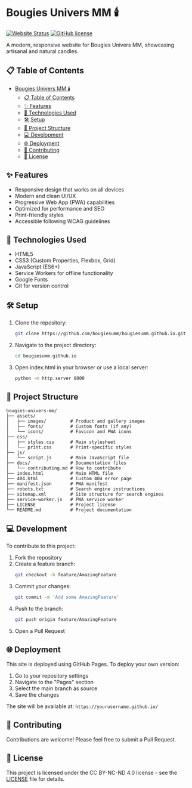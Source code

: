 # Bougies Univers MM 🕯️

[![Website Status](https://img.shields.io/website?url=https%3A%2F%2Fbougiesumm.github.io%2Fbougiesumm.github.io)](https://bougies.universmm.com)
[![GitHub license](https://img.shields.io/github/license/yourusername/bougies-univers-mm)](https://github.com/bougiesumm/bougiesumm.github.io/blob/main/LICENSE)

A modern, responsive website for Bougies Univers MM, showcasing artisanal and natural candles.

## 📋 Table of Contents
- [Bougies Univers MM 🕯️](#bougies-univers-mm-️)
  - [📋 Table of Contents](#-table-of-contents)
  - [✨ Features](#-features)
  - [🚀 Technologies Used](#-technologies-used)
  - [🛠️ Setup](#️-setup)
  - [📁 Project Structure](#-project-structure)
  - [💻 Development](#-development)
  - [🌐 Deployment](#-deployment)
  - [🤝 Contributing](#-contributing)
  - [📄 License](#-license)

## ✨ Features
- Responsive design that works on all devices
- Modern and clean UI/UX
- Progressive Web App (PWA) capabilities
- Optimized for performance and SEO
- Print-friendly styles
- Accessible following WCAG guidelines

## 🚀 Technologies Used
- HTML5
- CSS3 (Custom Properties, Flexbox, Grid)
- JavaScript (ES6+)
- Service Workers for offline functionality
- Google Fonts
- Git for version control

## 🛠️ Setup
1. Clone the repository:
   ```bash
   git clone https://github.com/bougiesumm/bougiesumm.github.io.git
   ```
2. Navigate to the project directory:
   ```bash
   cd bougiesumm.github.io
   ```
3. Open index.html in your browser or use a local server:
   ```bash
   python -m http.server 8000
   ```

## 📁 Project Structure
```
bougies-univers-mm/
├── assets/
│   ├── images/         # Product and gallery images
│   ├── fonts/          # Custom fonts (if any)
│   └── icons/          # Favicon and PWA icons
├── css/
│   ├── styles.css      # Main stylesheet
│   └── print.css       # Print-specific styles
├── js/
│   └── script.js       # Main JavaScript file
├── docs/               # Documentation files
│   └── contributing.md # How to contribute
├── index.html          # Main HTML file
├── 404.html            # Custom 404 error page
├── manifest.json       # PWA manifest
├── robots.txt          # Search engine instructions
├── sitemap.xml         # Site structure for search engines
├── service-worker.js   # PWA service worker
├── LICENSE             # Project license
└── README.md           # Project documentation
```

## 💻 Development
To contribute to this project:

1. Fork the repository
2. Create a feature branch:
   ```bash
   git checkout -b feature/AmazingFeature
   ```
3. Commit your changes:
   ```bash
   git commit -m 'Add some AmazingFeature'
   ```
4. Push to the branch:
   ```bash
   git push origin feature/AmazingFeature
   ```
5. Open a Pull Request

## 🌐 Deployment
This site is deployed using GitHub Pages. To deploy your own version:

1. Go to your repository settings
2. Navigate to the "Pages" section
3. Select the main branch as source
4. Save the changes

The site will be available at: `https://yourusername.github.io/`

## 🤝 Contributing
Contributions are welcome! Please feel free to submit a Pull Request.

## 📄 License
This project is licensed under the CC BY-NC-ND 4.0 license - see the [LICENSE](LICENSE) file for details.